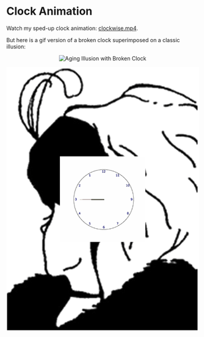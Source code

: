 # Clock Animation
Watch my sped-up clock animation: [clockwise.mp4](https://github.com/adams-charleen/clock_animation/raw/main/clockwise.mp4).

But here is a gif version of a broken clock superimposed on a classic illusion:



<p align="center">
<img src="3d_clock_overlay.gif" alt="Aging Illusion with Broken Clock">
</p>



<p align="center">
<img src="transparent_overlay_clock.gif" alt="Aging Illusion with Broken Clock">
</p>

